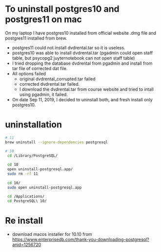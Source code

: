 # To uninstall postgres10 and postgres11 on mac
On my laptop I have postgres10 installed from official website .dmg file and postgres11 installed from brew.
- postgres11 could not install dvdrental.tar so it is useless.
- postgres10 was able to install dvdrental.tar (pgadmin could open staff table, but psycopg2 juyternotebook
  can not open staff table)
- I tried dropping the database dvdrental from pgadmin and install from tar file of corrected dat file.
- All options failed
  + original dvdrental_corrupted.tar failed
  + corrected dvdrental.tar failed.
  + I download the dvdrental.tar from course website and tried to intall using pgadmin, it failed.
- On date Sep 11, 2019, I decided to uninstall both, and fresh install only postgres10.

# uninstallation
```bash
# 11
brew uninstall --ignore-dependencies postgresql

# 10
 cd /Library/PostgreSQL/
 
 cd 10
 open uninstall-postgresql.app/
 sudo rm -rf 11
 
 cd 10/
 sudo open uninstall-postgresql.app
 
 cd /Applications/
 cd PostgreSQL\ 10/
```

# Re install
- download macos installer for 10.10 from https://www.enterprisedb.com/thank-you-downloading-postgresql?anid=1256720
